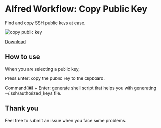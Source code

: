 # Alfred Workflow: Copy Public Key

Find and copy SSH public keys at ease.

![copy public key](https://cloud.githubusercontent.com/assets/1150130/3714035/0c8251ce-1592-11e4-925c-d46961526a31.png)

[Download](https://github.com/oldcai/CopyPublicKey/raw/master/CopyPublicKey.alfredworkflow)

## How to use

When you are selecting a public key,

Press Enter: copy the public key to the clipboard.

Command(⌘) + Enter: generate shell script that helps you with generating ~/.ssh/authorized_keys file.

## Thank you
Feel free to submit an issue when you face some problems.
